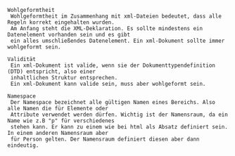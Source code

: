 
	Wohlgeformtheit
	 Wohlgeformtheit im Zusammenhang mit xml-Dateien bedeutet, dass alle Regeln korrekt eingehalten wurden.
	 Am Anfang steht die XML-Deklaration. Es sollte mindestens ein Datenelement vorhanden sein und es gibt
	 ein alles umschließendes Datenelement. Ein xml-Dokument sollte immer wohlgeformt sein.
	 
	Validität
	 Ein xml-Dokument ist valide, wenn sie der Dokumenttypendefinition (DTD) entspricht, also einer
	 inhaltlichen Struktur entsprechen.
	 Ein xml-Dokument kann valide sein, muss aber wohlgeformt sein.
	 
	Namespace
	 Der Namespace bezeichnet alle gültigen Namen eines Bereichs. Also alle Namen die für Elemente oder
	 Attribute verwendet werden dürfen. Wichtig ist der Namensraum, da ein Name wie z.B "p" für verschiedenes
	 stehen kann. Er kann zu einem wie bei html als Absatz definiert sein. In einem anderen Namensraum aber
	 für Person gelten. Der Namensraum definiert diesen aber dann eindeutig.

